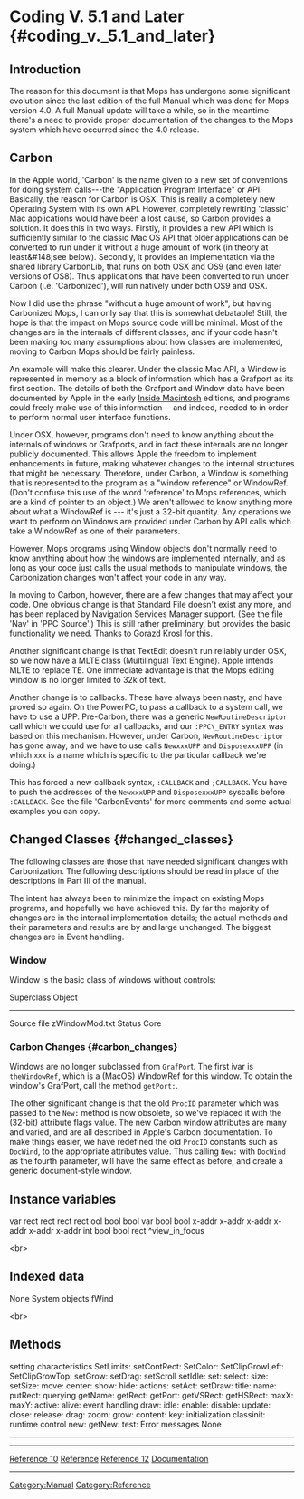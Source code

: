 Coding V. 5.1 and Later {#coding_v._5.1_and_later}
=======================

Introduction
------------

The reason for this document is that Mops has undergone some significant
evolution since the last edition of the full Manual which was done for
Mops version 4.0. A full Manual update will take a while, so in the
meantime there's a need to provide proper documentation of the changes
to the Mops system which have occurred since the 4.0 release.

Carbon
------

In the Apple world, 'Carbon' is the name given to a new set
of conventions for doing system calls---the "Application
Program Interface" or API. Basically, the reason for Carbon is
OSX. This is really a completely new Operating System with its own API.
However, completely rewriting 'classic' Mac applications
would have been a lost cause, so Carbon provides a solution. It does
this in two ways. Firstly, it provides a new API which is sufficiently
similar to the classic Mac OS API that older applications can be
converted to run under it without a huge amount of work (in theory at
least&\#148;see below). Secondly, it provides an implementation via the
shared library CarbonLib, that runs on both OSX and OS9 (and even later
versions of OS8). Thus applications that have been converted to run
under Carbon (i.e. 'Carbonized'), will run natively under
both OS9 and OSX.

Now I did use the phrase "without a huge amount of work",
but having Carbonized Mops, I can only say that this is somewhat
debatable! Still, the hope is that the impact on Mops source code will
be minimal. Most of the changes are in the internals of different
classes, and if your code hasn't been making too many assumptions about
how classes are implemented, moving to Carbon Mops should be fairly
painless.

An example will make this clearer. Under the classic Mac API, a Window
is represented in memory as a block of information which has a Grafport
as its first section. The details of both the Grafport and Window data
have been documented by Apple in the early [Inside
Macintosh](http://developer.apple.com/techpubs/mac/IAC/IAC-2.html)
editions, and programs could freely make use of this
information---and indeed, needed to in order to perform normal user
interface functions.

Under OSX, however, programs don't need to know anything about the
internals of windows or Grafports, and in fact these internals are no
longer publicly documented. This allows Apple the freedom to implement
enhancements in future, making whatever changes to the internal
structures that might be necessary. Therefore, under Carbon, a Window is
something that is represented to the program as a "window
reference" or WindowRef. (Don't confuse this use of the word
'reference' to Mops references, which are a kind of pointer
to an object.) We aren't allowed to know anything more about what a
WindowRef is --- it's just a 32-bit quantity. Any operations we
want to perform on Windows are provided under Carbon by API calls which
take a WindowRef as one of their parameters.

However, Mops programs using Window objects don't normally need to know
anything about how the windows are implemented internally, and as long
as your code just calls the usual methods to manipulate windows, the
Carbonization changes won't affect your code in any way.

In moving to Carbon, however, there are a few changes that may affect
your code. One obvious change is that Standard File doesn't exist any
more, and has been replaced by Navigation Services Manager support. (See
the file 'Nav' in 'PPC Source'.) This is still
rather preliminary, but provides the basic functionality we need. Thanks
to Gorazd Krosl for this.

Another significant change is that TextEdit doesn't run reliably under
OSX, so we now have a MLTE class (Multilingual Text Engine). Apple
intends MLTE to replace TE. One immediate advantage is that the Mops
editing window is no longer limited to 32k of text.

Another change is to callbacks. These have always been nasty, and have
proved so again. On the PowerPC, to pass a callback to a system call, we
have to use a UPP. Pre-Carbon, there was a generic
`NewRoutineDescriptor` call which we could use for all
callbacks, and our `:PPC\_ENTRY` syntax was based on this
mechanism. However, under Carbon, `NewRoutineDescriptor`
has gone away, and we have to use calls `NewxxxUPP` and
`DisposexxxUPP` (in which `xxx` is a name
which is specific to the particular callback we're doing.)

This has forced a new callback syntax, `:CALLBACK` and
`;CALLBACK`. You have to push the addresses of the
`NewxxxUPP` and `DisposexxxUPP` syscalls
before `:CALLBACK`. See the file
'CarbonEvents' for more comments and some actual examples
you can copy.

Changed Classes {#changed_classes}
---------------

The following classes are those that have needed significant changes
with Carbonization. The following descriptions should be read in place
of the descriptions in Part III of the manual.

The intent has always been to minimize the impact on existing Mops
programs, and hopefully we have achieved this. By far the majority of
changes are in the internal implementation details; the actual methods
and their parameters and results are by and large unchanged. The biggest
changes are in Event handling.

### Window

Window is the basic class of windows without controls:

  Superclass    Object
  ------------- ----------------
  Source file   zWindowMod.txt
  Status        Core

### Carbon Changes {#carbon_changes}

Windows are no longer subclassed from `GrafPor`t. The
first ivar is `theWindowRef`, which is a (MacOS)
WindowRef for this window. To obtain the window's GrafPort, call the
method `getPort:`.

The other significant change is that the old `ProcID`
parameter which was passed to the `New:` method is now
obsolete, so we've replaced it with the (32-bit) attribute flags value.
The new Carbon window attributes are many and varied, and are all
described in Apple's Carbon documentation. To make things easier, we
have redefined the old `ProcID` constants such as
`DocWind`, to the appropriate attributes value. Thus
calling `New:` with `DocWind` as the
fourth parameter, will have the same effect as before, and create a
generic document-style window.

  Instance variables
  --------------------
  var
  rect
  rect
  rect
  rect
  ool
  bool
  bool
  var
  bool
  bool
  x-addr
  x-addr
  x-addr
  x-addr
  x-addr
  x-addr
  int
  bool
  bool
  rect
  \^view\_in\_focus

\<br\>

  Indexed data
  ----------------
  None
  System objects
  fWind

\<br\>

  Methods
  -------------------------
  setting characteristics
  SetLimits:
  setContRect:
  SetColor:
  SetClipGrowLeft:
  SetClipGrowTop:
  setGrow:
  setDrag:
  setScroll
  setIdle:
  set:
  select:
  size:
  setSize:
  move:
  center:
  show:
  hide:
  actions:
  setAct:
  setDraw:
  title:
  name:
  putRect:
  querying
  getName:
  getRect:
  getPort:
  getVSRect:
  getHSRect:
  maxX:
  maxY:
  active:
  alive:
  event handling
  draw:
  idle:
  enable:
  disable:
  update:
  close:
  release:
  drag:
  zoom:
  grow:
  content:
  key:
  initialization
  classinit:
  runtime control
  new:
  getNew:
  test:
  Error messages
  None

------------------------------------------------------------------------

  ------------------------------------------- ----------------------------------- -----------------------------------------
  [Reference 10](Reference_10)     [Reference](Reference)   [Reference 12](Reference_12)
  [Documentation](Documentation)                                       
  ------------------------------------------- ----------------------------------- -----------------------------------------

[Category:Manual](Category:Manual)
[Category:Reference](Category:Reference)
